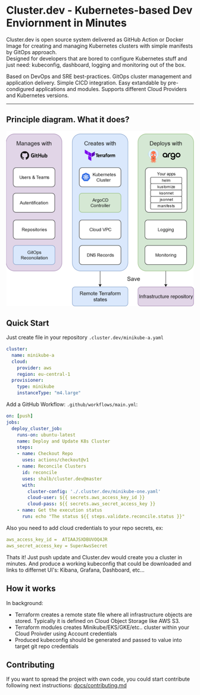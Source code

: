 # Cluster.dev - Kubernetes-based Dev Enviornment in Minutes

Cluster.dev is open source system delivered as GitHub Action or Docker Image 
for creating and managing Kubernetes clusters with simple manifests by GitOps approach.  
Designed for developers that are bored to configure Kubernetes stuff
and just need: kubeconfig, dashboard, logging and monitoring out of the box.  

Based on DevOps and SRE best-practices. GitOps cluster management and application delivery.
Simple CICD integration. Easy extandable by pre-condigured applications and modules. 
Supports different Cloud Providers and Kubernetes versions.

----
## Principle diagram. What it does?

![cluster.dev diagram](docs/images/cluster-dev-diagram.png)

## Quick Start

Just create file in your repository  `.cluster.dev/minikube-a.yaml` 
```yaml
cluster:
  name: minikube-a
  cloud: 
    provider: aws
    region: eu-central-1
  provisioner:
    type: minikube
    instanceType: "m4.large"
```


Add a GitHub Workflow: `.github/workflows/main.yml`:  
```yaml
on: [push]
jobs:
  deploy_cluster_job:
    runs-on: ubuntu-latest
    name: Deploy and Update K8s Cluster
    steps:
    - name: Checkout Repo
      uses: actions/checkout@v1
    - name: Reconcile Clusters
      id: reconcile
      uses: shalb/cluster.dev@master
      with:
        cluster-config: './.cluster.dev/minikube-one.yaml'
        cloud-user: ${{ secrets.aws_access_key_id }}
        cloud-pass: ${{ secrets.aws_secret_access_key }}
    - name: Get the execution status
      run: echo "The status ${{ steps.validate.reconcile.status }}"
```

Also you need to add cloud credentials to your repo secrets, ex: 
```yaml
aws_access_key_id =  ATIAAJSXDBUVOQ4JR
aws_secret_access_key = SuperAwsSecret
```

Thats it! Just push update and Cluster.dev would create you a cluster in minutes.
And produce a working kubeconfig that could be downloaded and links to differnet UI's: Kibana, Grafana, Dashboard, etc...

## How it works

In background: 

 - Terraform creates a remote state file where all infrastructure objects are stored.
   Typically it is defined on Cloud Object Storage like AWS S3.
 - Terraform modules creates Minikube/EKS/GKE/etc.. cluster within your Cloud Proivder using      Account credentials
 - Produced kubeconfig should be generated and passed to value into target git repo credentials

## Contributing 

If you want to spread the project with own code, you could start contribute following next instructions: [docs/contributing.md](docs/contributing.md)